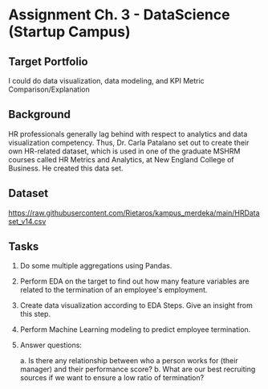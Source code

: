 # Assignment Ch. 3 - DataScience (Startup Campus)

## Target Portfolio 
I could do data visualization, data modeling, and KPI Metric
Comparison/Explanation

## Background 
HR professionals generally lag behind with respect to analytics and data
visualization competency. Thus, Dr. Carla Patalano set out to create their
own HR-related dataset, which is used in one of the graduate MSHRM
courses called HR Metrics and Analytics, at New England College of
Business. He created this data set.

## Dataset 
https://raw.githubusercontent.com/Rietaros/kampus_merdeka/main/HRDataset_v14.csv

## Tasks 
1. Do some multiple aggregations using Pandas.
2. Perform EDA on the target to find out how many feature variables
are related to the termination of an employee's employment.
3. Create data visualization according to EDA Steps. Give an insight from this step.
4. Perform Machine Learning modeling to predict employee termination.
5. Answer questions:

   a. Is there any relationship between who a person works for (their manager) and their performance score?
   b. What are our best recruiting sources if we want to ensure a low ratio of termination?
